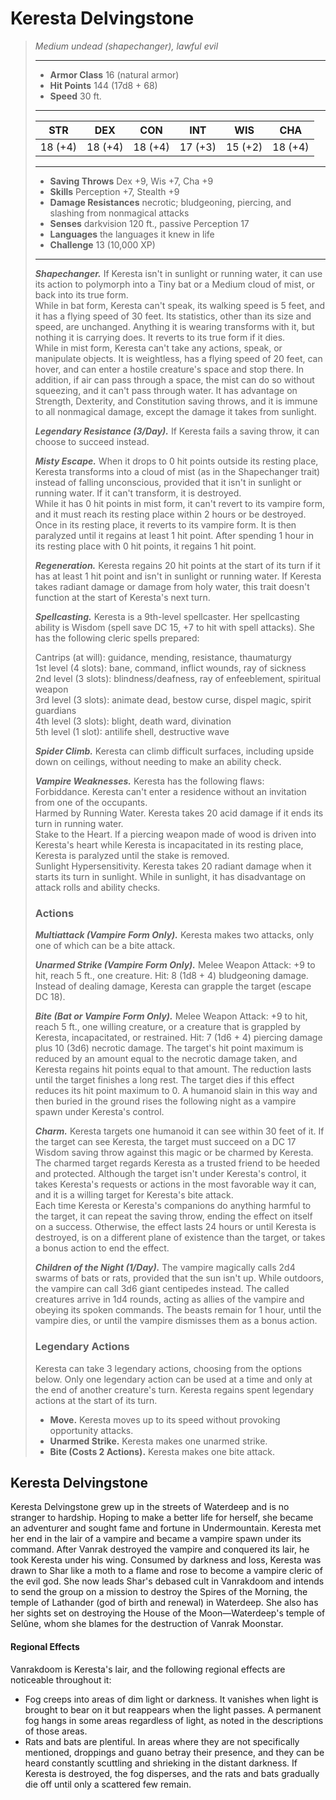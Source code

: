 # Keresta Delvingstone
>*Medium undead (shapechanger), lawful evil*
>___
>- **Armor Class** 16 (natural armor)
>- **Hit Points** 144 (17d8 + 68)
>- **Speed** 30 ft.
>___
>|STR|DEX|CON|INT|WIS|CHA|
>|:---:|:---:|:---:|:---:|:---:|:---:|
>|18 (+4)|18 (+4)|18 (+4)|17 (+3)|15 (+2)|18 (+4)|
>___
>- **Saving Throws** Dex +9, Wis +7, Cha +9
>- **Skills** Perception +7, Stealth +9
>- **Damage Resistances** necrotic; bludgeoning, piercing, and slashing from nonmagical attacks
>- **Senses** darkvision 120 ft., passive Perception 17
>- **Languages** the languages it knew in life
>- **Challenge** 13 (10,000 XP)
>___
>***Shapechanger.*** If Keresta isn't in sunlight or running water, it can use its action to polymorph into a Tiny bat or a Medium cloud of mist, or back into its true form.  
>While in bat form, Keresta can't speak, its walking speed is 5 feet, and it has a flying speed of 30 feet. Its statistics, other than its size and speed, are unchanged. Anything it is wearing transforms with it, but nothing it is carrying does. It reverts to its true form if it dies.  
>While in mist form, Keresta can't take any actions, speak, or manipulate objects. It is weightless, has a flying speed of 20 feet, can hover, and can enter a hostile creature's space and stop there. In addition, if air can pass through a space, the mist can do so without squeezing, and it can't pass through water. It has advantage on Strength, Dexterity, and Constitution saving throws, and it is immune to all nonmagical damage, except the damage it takes from sunlight.  
>
>***Legendary Resistance (3/Day).*** If Keresta fails a saving throw, it can choose to succeed instead.  
>
>***Misty Escape.*** When it drops to 0 hit points outside its resting place, Keresta transforms into a cloud of mist (as in the Shapechanger trait) instead of falling unconscious, provided that it isn't in sunlight or running water. If it can't transform, it is destroyed.  
>While it has 0 hit points in mist form, it can't revert to its vampire form, and it must reach its resting place within 2 hours or be destroyed. Once in its resting place, it reverts to its vampire form. It is then paralyzed until it regains at least 1 hit point. After spending 1 hour in its resting place with 0 hit points, it regains 1 hit point.  
>
>***Regeneration.*** Keresta regains 20 hit points at the start of its turn if it has at least 1 hit point and isn't in sunlight or running water. If Keresta takes radiant damage or damage from holy water, this trait doesn't function at the start of Keresta's next turn.  
>
>***Spellcasting.*** Keresta is a 9th-level spellcaster. Her spellcasting ability is Wisdom (spell save DC 15, +7 to hit with spell attacks). She has the following cleric spells prepared:  
>
>Cantrips (at will): guidance, mending, resistance, thaumaturgy  
>1st level (4 slots): bane, command, inflict wounds, ray of sickness  
>2nd level (3 slots): blindness/deafness, ray of enfeeblement, spiritual weapon  
>3rd level (3 slots): animate dead, bestow curse, dispel magic, spirit guardians  
>4th level (3 slots): blight, death ward, divination  
>5th level (1 slot): antilife shell, destructive wave  
>
>
>***Spider Climb.*** Keresta can climb difficult surfaces, including upside down on ceilings, without needing to make an ability check.  
>
>***Vampire Weaknesses.*** Keresta has the following flaws:  
>Forbiddance. Keresta can't enter a residence without an invitation from one of the occupants.  
>Harmed by Running Water. Keresta takes 20 acid damage if it ends its turn in running water.  
>Stake to the Heart. If a piercing weapon made of wood is driven into Keresta's heart while Keresta is incapacitated in its resting place, Keresta is paralyzed until the stake is removed.  
>Sunlight Hypersensitivity. Keresta takes 20 radiant damage when it starts its turn in sunlight. While in sunlight, it has disadvantage on attack rolls and ability checks.  
>
>### Actions
>***Multiattack (Vampire Form Only).*** Keresta makes two attacks, only one of which can be a bite attack.  
>
>***Unarmed Strike (Vampire Form Only).*** Melee Weapon Attack: +9 to hit, reach 5 ft., one creature. Hit: 8 (1d8 + 4) bludgeoning damage. Instead of dealing damage, Keresta can grapple the target (escape DC 18).  
>
>***Bite (Bat or Vampire Form Only).*** Melee Weapon Attack: +9 to hit, reach 5 ft., one willing creature, or a creature that is grappled by Keresta, incapacitated, or restrained. Hit: 7 (1d6 + 4) piercing damage plus 10 (3d6) necrotic damage. The target's hit point maximum is reduced by an amount equal to the necrotic damage taken, and Keresta regains hit points equal to that amount. The reduction lasts until the target finishes a long rest. The target dies if this effect reduces its hit point maximum to 0. A humanoid slain in this way and then buried in the ground rises the following night as a vampire spawn under Keresta's control.  
>
>***Charm.*** Keresta targets one humanoid it can see within 30 feet of it. If the target can see Keresta, the target must succeed on a DC 17 Wisdom saving throw against this magic or be charmed by Keresta. The charmed target regards Keresta as a trusted friend to be heeded and protected. Although the target isn't under Keresta's control, it takes Keresta's requests or actions in the most favorable way it can, and it is a willing target for Keresta's bite attack.  
>Each time Keresta or Keresta's companions do anything harmful to the target, it can repeat the saving throw, ending the effect on itself on a success. Otherwise, the effect lasts 24 hours or until Keresta is destroyed, is on a different plane of existence than the target, or takes a bonus action to end the effect.  
>
>***Children of the Night (1/Day).*** The vampire magically calls 2d4 swarms of bats or rats, provided that the sun isn't up. While outdoors, the vampire can call 3d6 giant centipedes instead. The called creatures arrive in 1d4 rounds, acting as allies of the vampire and obeying its spoken commands. The beasts remain for 1 hour, until the vampire dies, or until the vampire dismisses them as a bonus action.  
>
>### Legendary Actions
>Keresta can take 3 legendary actions, choosing from the options below. Only one legendary action can be used at a time and only at the end of another creature's turn. Keresta regains spent legendary actions at the start of its turn.
>
>- **Move.** Keresta moves up to its speed without provoking opportunity attacks.
>- **Unarmed Strike.** Keresta makes one unarmed strike.
>- **Bite (Costs 2 Actions).** Keresta makes one bite attack.
## Keresta Delvingstone
Keresta Delvingstone grew up in the streets of Waterdeep and is no stranger to hardship. Hoping to make a better life for herself, she became an adventurer and sought fame and fortune in Undermountain. Keresta met her end in the lair of a vampire and became a vampire spawn under its command.
After Vanrak destroyed the vampire and conquered its lair, he took Keresta under his wing. Consumed by darkness and loss, Keresta was drawn to Shar like a moth to a flame and rose to become a vampire cleric of the evil god. She now leads Shar's debased cult in Vanrakdoom and intends to send the group on a mission to destroy the Spires of the Morning, the temple of Lathander (god of birth and renewal) in Waterdeep. She also has her sights set on destroying the House of the Moon—Waterdeep's temple of Selûne, whom she blames for the destruction of Vanrak Moonstar.
#### Regional Effects
Vanrakdoom is Keresta's lair, and the following regional effects are noticeable throughout it:
- Fog creeps into areas of dim light or darkness. It vanishes when light is brought to bear on it but reappears when the light passes. A permanent fog hangs in some areas regardless of light, as noted in the descriptions of those areas.
- Rats and bats are plentiful. In areas where they are not specifically mentioned, droppings and guano betray their presence, and they can be heard constantly scuttling and shrieking in the distant darkness.
If Keresta is destroyed, the fog disperses, and the rats and bats gradually die off until only a scattered few remain.